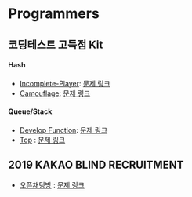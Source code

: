 Programmers
===

코딩테스트 고득점 Kit
---

#### Hash
- [Incomplete-Player](Incomplete-Player.md): [문제 링크](https://programmers.co.kr/learn/courses/30/lessons/42576)
- [Camouflage](Camouflage.java): [문제 링크](https://programmers.co.kr/learn/courses/30/lessons/42578)

#### Queue/Stack
- [Develop Function](Develop-Function.java): [문제 링크](https://programmers.co.kr/learn/courses/30/lessons/42586)
- [Top](Top.java) : [문제 링크](https://programmers.co.kr/learn/courses/30/lessons/42588)

2019 KAKAO BLIND RECRUITMENT
---
- [오픈채팅방](Open-Chat.java) : [문제 링크](https://programmers.co.kr/learn/courses/30/lessons/42888)
